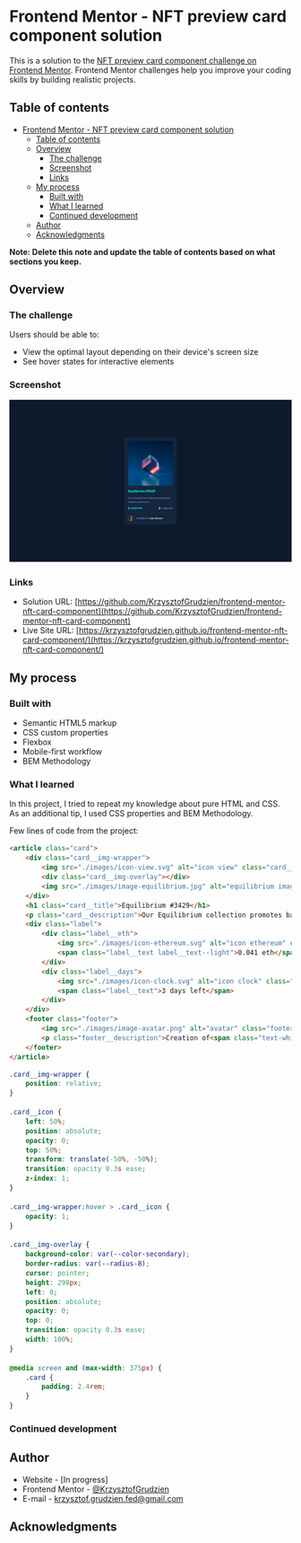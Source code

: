 # Frontend Mentor - NFT preview card component solution

This is a solution to the [NFT preview card component challenge on Frontend Mentor](https://www.frontendmentor.io/challenges/nft-preview-card-component-SbdUL_w0U). Frontend Mentor challenges help you improve your coding skills by building realistic projects. 

## Table of contents

- [Frontend Mentor - NFT preview card component solution](#frontend-mentor---nft-preview-card-component-solution)
  - [Table of contents](#table-of-contents)
  - [Overview](#overview)
    - [The challenge](#the-challenge)
    - [Screenshot](#screenshot)
    - [Links](#links)
  - [My process](#my-process)
    - [Built with](#built-with)
    - [What I learned](#what-i-learned)
    - [Continued development](#continued-development)
  - [Author](#author)
  - [Acknowledgments](#acknowledgments)

**Note: Delete this note and update the table of contents based on what sections you keep.**

## Overview

### The challenge

Users should be able to:

- View the optimal layout depending on their device's screen size
- See hover states for interactive elements

### Screenshot

![](./screenshot.jpg)

### Links

- Solution URL: [https://github.com/KrzysztofGrudzien/frontend-mentor-nft-card-component](https://github.com/KrzysztofGrudzien/frontend-mentor-nft-card-component)
- Live Site URL: [https://krzysztofgrudzien.github.io/frontend-mentor-nft-card-component/](https://krzysztofgrudzien.github.io/frontend-mentor-nft-card-component/)

## My process

### Built with

- Semantic HTML5 markup
- CSS custom properties
- Flexbox
- Mobile-first workflow
- BEM Methodology

### What I learned

In this project, I tried to repeat my knowledge about pure HTML and CSS. As an additional tip, I used CSS properties and BEM Methodology.

Few lines of code from the project:

```html
<article class="card">
    <div class="card__img-wrapper">
        <img src="./images/icon-view.svg" alt="icon view" class="card__icon" />
        <div class="card__img-overlay"></div>
        <img src="./images/image-equilibrium.jpg" alt="equilibrium image" class="card__img" />
    </div>
    <h1 class="card__title">Equilibrium #3429</h1>
    <p class="card__description">Our Equilibrium collection promotes balance and calm.</p>
    <div class="label">
        <div class="label__eth">
            <img src="./images/icon-ethereum.svg" alt="icon ethereum" class="label__img" />
            <span class="label__text label__text--light">0.041 eth</span>
        </div>
        <div class="label__days">
            <img src="./images/icon-clock.svg" alt="icon clock" class="label__img" />
            <span class="label__text">3 days left</span>
        </div>
    </div>
    <footer class="footer">
        <img src="./images/image-avatar.png" alt="avatar" class="footer__img" />
        <p class="footer__description">Creation of<span class="text-white">Jules Wyvern</span></p>
    </footer>
</article>
```
```css
.card__img-wrapper {
    position: relative;
}

.card__icon {
    left: 50%;
    position: absolute;
    opacity: 0;
    top: 50%;
    transform: translate(-50%, -50%);
    transition: opacity 0.3s ease;
    z-index: 1;
}

.card__img-wrapper:hover > .card__icon {
    opacity: 1;
}

.card__img-overlay {
    background-color: var(--color-secondary);
    border-radius: var(--radius-8);
    cursor: pointer;
    height: 298px;
    left: 0;
    position: absolute;
    opacity: 0;
    top: 0;
    transition: opacity 0.3s ease;
    width: 100%;
}

@media screen and (max-width: 375px) {
    .card {
        padding: 2.4rem;
    }
}
```

### Continued development

## Author

- Website - [In progress]
- Frontend Mentor - [@KrzysztofGrudzien](https://www.frontendmentor.io/profile/KrzysztofGrudzien)
- E-mail - krzysztof.grudzien.fed@gmail.com

## Acknowledgments
